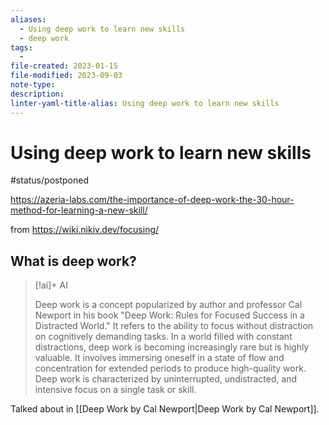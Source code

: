 ```yaml
---
aliases:
  - Using deep work to learn new skills
  - deep work
tags:
  - 
file-created: 2023-01-15
file-modified: 2023-09-03
note-type: 
description: 
linter-yaml-title-alias: Using deep work to learn new skills
---
```


# Using deep work to learn new skills

#status/postponed

https://azeria-labs.com/the-importance-of-deep-work-the-30-hour-method-for-learning-a-new-skill/

from https://wiki.nikiv.dev/focusing/

## What is deep work?

> [!ai]+ AI
>
> Deep work is a concept popularized by author and professor Cal Newport in his book "Deep Work: Rules for Focused Success in a Distracted World." It refers to the ability to focus without distraction on cognitively demanding tasks. In a world filled with constant distractions, deep work is becoming increasingly rare but is highly valuable. It involves immersing oneself in a state of flow and concentration for extended periods to produce high-quality work. Deep work is characterized by uninterrupted, undistracted, and intensive focus on a single task or skill.

Talked about in [[Deep Work by Cal Newport|Deep Work by Cal Newport]].
